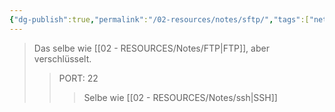 ```yaml
---
{"dg-publish":true,"permalink":"/02-resources/notes/sftp/","tags":["netzwerk/protokoll"],"noteIcon":"","updated":"2025-09-05T10:12:30.000+02:00"}
---
```


>Das selbe wie [[02 - RESOURCES/Notes/FTP\|FTP]], aber verschlüsselt.
>>PORT: 22
>>>Selbe wie [[02 - RESOURCES/Notes/ssh\|SSH]]
